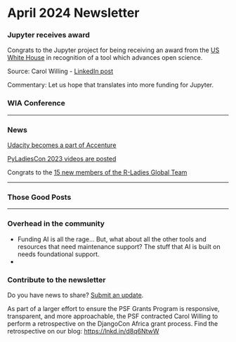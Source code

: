 # April 2024 Newsletter

### Jupyter receives award

Congrats to the Jupyter project for being receiving an award from the [US White House](https://www.whitehouse.gov/ostp/news-updates/2024/03/21/white-house-office-of-science-technology-policy-announces-year-of-open-science-recognition-challenge-winners/) in recognition of a tool which advances open science.

Source: Carol Willing - [LinkedIn post](https://www.linkedin.com/posts/carolwilling_white-house-office-of-science-technology-activity-7176651280738648064-jyJT?utm_source=share&utm_medium=member_desktop)

Commentary: Let us hope that translates into more funding for Jupyter.

### WIA Conference


---

### News

[Udacity becomes a part of Accenture](https://www.udacity.com/blog/2024/03/udacity-to-become-a-part-of-accenture.html)

[PyLadiesCon 2023 videos are posted](https://www.youtube.com/playlist?list=PLOItnwPQ-eHwfNz6feBnqi6R5O4xLjk-r)

Congrats to the [15 new members of the R-Ladies Global Team](https://rladies.org/news/news/new-to-global-team-2023/)


---

### Those Good Posts

---

### Overhead in the community

- Funding AI is all the rage... But, what about all the other tools and resources that need maintenance support? The stuff that AI is built on needs foundational support.
- 

### Contribute to the newsletter

Do you have news to share? [Submit an update](https://blog.dataumbrella.org/contact/).


As part of a larger effort to ensure the PSF Grants Program is responsive, transparent, and more approachable, the PSF contracted Carol Willing to perform a retrospective on the DjangoCon Africa grant process. Find the retrospective on our blog: https://lnkd.in/d8q6NtwW
